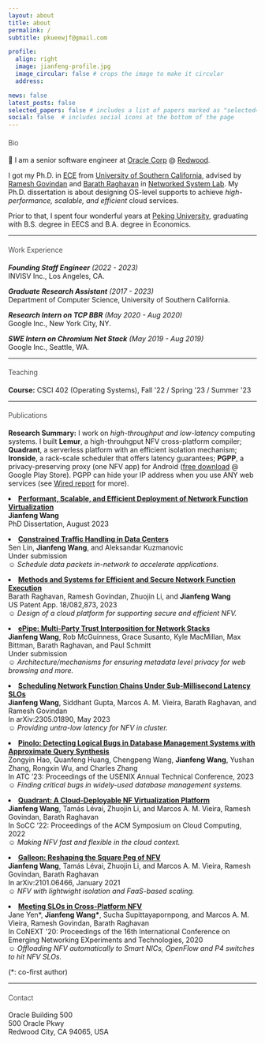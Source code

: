 ```yaml
---
layout: about
title: about
permalink: /
subtitle: pkueewjf@gmail.com

profile:
  align: right
  image: jianfeng-profile.jpg
  image_circular: false # crops the image to make it circular
  address: 

news: false
latest_posts: false
selected_papers: false # includes a list of papers marked as "selected={true}"
social: false  # includes social icons at the bottom of the page
---
```


<!-- <hr style="height:1px;border-width:0;color:rgb(200, 200, 200);background-color:rgb(200, 200, 200)"> -->

<!-- Write your biography here. Tell the world about yourself. Link to your favorite [subreddit](http://reddit.com). You can put a picture in, too. The code is already in, just name your picture `prof_pic.jpg` and put it in the `img/` folder. -->

<!-- bundle exec jekyll -->

<h4 style="font-weight: 350">Bio</h4>
<p>👋 I am a senior software engineer at <a href="https://www.oracle.com/in/corporate/">Oracle Corp</a> @ <a href="https://www.bizjournals.com/sanfrancisco/blog/techflash/2016/04/oracle-hq-redwood-shores-campus-workplace-perks.html">Redwood</a>.</p>

<p>I got my Ph.D. in <a href="https://minghsiehee.usc.edu/">ECE</a> from <a href="http://www.usc.edu">University of Southern California</a>, advised by <a href="https://govindan.usc.edu/">Ramesh Govindan</a> and <a href="https://raghavan.usc.edu/">Barath Raghavan</a> in <a href="https://nsl.usc.edu/">Networked System Lab</a>. My Ph.D. dissertation is about designing OS-level supports to achieve <i>high-performance, scalable, and efficient</i> cloud services.</p>

<p>Prior to that, I spent four wonderful years at <a href="http://english.pku.edu.cn/">Peking University</a>, graduating with B.S. degree in EECS and B.A. degree in Economics.</p>

<!-- <p>I enjoy working on Computer Networking and Systems, including software-defined networking (SDN), network function virtualization (NFV), and cloud computing. </p> -->

<!-- I got my PhD degree in Computer Engineering at USC under supervision of Ramesh Govindan and Minlan Yu in NSL from Fall 2010.  -->

<hr>

<h4 style="font-weight: 350">Work Experience</h4>
<p>
<em><b>Founding Staff Engineer</b> (2022 - 2023)</em><br>
INVISV Inc., Los Angeles, CA.<br>
</p>
<p>
<em><b>Graduate Research Assistant</b> (2017 - 2023)</em><br>
Department of Computer Science, University of Southern California.<br>
</p>
<p>
<em><b>Research Intern on TCP BBR</b> (May 2020 - Aug 2020)</em><br>
Google Inc., New York City, NY.<br>
<!-- Mentor: <a href="http://neal.nu/">Neal Cardwell</a><br> -->
</p>
<p>
<em><b>SWE Intern on Chromium Net Stack</b> (May 2019 - Aug 2019)</em><br>
Google Inc., Seattle, WA.<br>
<!-- Mentor: <a href="https://www.linkedin.com/in/tbansal-0998216">Tarun Bansal</a><br> -->
</p>

<hr>

<h4 style="font-weight: 350">Teaching</h4>
<p>
<b>Course:</b> CSCI 402 (Operating Systems), Fall '22 / Spring '23 / Summer '23
</p>

<hr>

<h4 style="font-weight: 350">Publications</h4>

<p><b>Research Summary:</b> I work on <i>high-throughput and low-latency</i> computing systems. I built <b>Lemur</b>, a high-throuhgput NFV cross-platform compiler; <b>Quadrant</b>, a serverless platform with an efficient isolation mechanism; <b>Ironside</b>, a rack-scale scheduler that offers latency guarantees; <b>PGPP</b>, a privacy-preserving proxy (one NFV app) for Android (<a href="https://play.google.com/store/apps/details?id=com.invisv.pgpp&hl=en_US&gl=US&pli=1">free download</a> @ Google Play Store). PGPP can hide your IP address when you use ANY web services (see <a href="https://www.wired.com/story/pretty-good-phone-privacy-android/">Wired report</a> for more).</p>

<p>
<li>
<a href="https://www.proquest.com/dissertations-theses/performant-scalable-efficient-deployment-network/docview/2845147963/se-2"><b>Performant, Scalable, and Efficient Deployment of Network Function Virtualization</b></a><br/>
<b>Jianfeng Wang</b><br>
PhD Dissertation, August 2023<br>
</li>
</p>

<p>
<li>
<a href="/"><b>Constrained Traffic Handling in Data Centers</b></a><br/>
Sen Lin, <b>Jianfeng Wang</b>, and Aleksandar Kuzmanovic<br>
Under submission<br>
&#9786; <i>Schedule data packets in-network to accelerate applications.</i>
</li>
</p>

<p>
<li>
<a href="https://www.freepatentsonline.com/y2023/0198907.html"><b>Methods and Systems for Efficient and Secure Network Function Execution</b></a><br/>
Barath Raghavan, Ramesh Govindan, Zhuojin Li, and <b>Jianfeng Wang</b><br>
US Patent App. 18/082,873, 2023<br>
&#9786; <i>Design of a cloud platform for supporting secure and efficient NFV.</i>
</li>
</p>

<p>
<li>
<a href="/"><b>ePipe: Multi-Party Trust Interposition for Network Stacks</b></a><br/>
<b>Jianfeng Wang</b>, Rob McGuinness, Grace Susanto, Kyle MacMillan, Max Bittman, Barath Raghavan, and Paul Schmitt<br>
Under submission<br>
&#9786; <i>Architecture/mechanisms for ensuring metadata level privacy for web browsing and more.</i>
</li>
</p>

<p>
<li>
<a href="https://arxiv.org/abs/2305.01890"><b>Scheduling Network Function Chains Under Sub-Millisecond Latency SLOs</b></a><br/>
<b>Jianfeng Wang</b>, Siddhant Gupta, Marcos A. M. Vieira, Barath Raghavan, and Ramesh Govindan<br>
In arXiv:2305.01890, May 2023<br>
&#9786; <i>Providing untra-low latency for NFV in cluster.</i>
</li>
</p>

<p>
<li>
<a href="https://www.usenix.org/conference/atc23/presentation/hao"><b>Pinolo: Detecting Logical Bugs in Database Management Systems with Approximate Query Synthesis</b></a><br/>
Zongyin Hao, Quanfeng Huang, Chengpeng Wang, <b>Jianfeng Wang</b>, Yushan Zhang, Rongxin Wu, and Charles Zhang<br>
In ATC ’23: Proceedings of the USENIX Annual Technical Conference, 2023<br>
&#9786; <i>Finding critical bugs in widely-used database management systems.</i>
</li>
</p>

<p>
<li>
<a href="https://dl.acm.org/doi/abs/10.1145/3542929.3563471"><b>Quadrant: A Cloud-Deployable NF Virtualization Platform</b></a><br/>
<b>Jianfeng Wang</b>, Tamás Lévai, Zhuojin Li, and Marcos A. M. Vieira, Ramesh Govindan, Barath Raghavan<br>
In SoCC ’22: Proceedings of the ACM Symposium on Cloud Computing, 2022<br>
&#9786; <i>Making NFV fast and flexible in the cloud context.</i>
</li>
</p>

<p>
<li>
<a href="https://arxiv.org/abs/2101.06466"><b>Galleon: Reshaping the Square Peg of NFV</b></a><br/>
<b>Jianfeng Wang</b>, Tamás Lévai, Zhuojin Li, and Marcos A. M. Vieira, Ramesh Govindan, Barath Raghavan<br>
In arXiv:2101.06466, January 2021<br>
&#9786; <i>NFV with lightwight isolation and FaaS-based scaling.</i>
</li>
</p>

<p>
<li>
<a href="https://dl.acm.org/doi/10.1145/3386367.3431292"><b>Meeting SLOs in Cross-Platform NFV</b></a><br/>
Jane Yen*, <b>Jianfeng Wang*</b>, Sucha Supittayapornpong, and Marcos A. M. Vieira, Ramesh Govindan, Barath Raghavan<br>
In CoNEXT '20: Proceedings of the 16th International Conference on Emerging Networking EXperiments and Technologies, 2020<br>
&#9786; <i>Offloading NFV automatically to Smart NICs, OpenFlow and P4 switches to hit NFV SLOs.</i>
</li>
</p>

<p>(*: co-first author)</p>

<hr>

<h4 style="font-weight: 350">Contact</h4>

<p>
  Oracle Building 500<br>
  500 Oracle Pkwy<br>
  Redwood City, CA 94065, USA<br>
</p>
